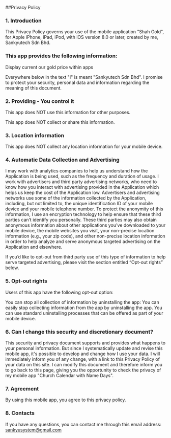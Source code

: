 ##Privacy Policy 


### 1. Introduction


This Privacy Policy governs your use of the mobile application "Shah Gold", for Apple iPhone, iPad, iPod, with iOS version 8.0 or later, created by me, Sankyutech Sdn Bhd.

### This app provides the following information:

Display current our gold price within apps

Everywhere below in the text "I" is meant "Sankyutech Sdn Bhd". I promise to protect your security, personal data and information regarding the meaning of this document.

### 2. Providing - You control it
This app does NOT use this information for other purposes.

This app does NOT collect or share this information.

### 3. Location information
This app does NOT collect any location information for your mobile device.

### 4. Automatic Data Collection and Advertising
I may work with analytics companies to help us understand how the Application is being used, such as the frequency and duration of usage. I work with advertisers and third party advertising networks, who need to know how you interact with advertising provided in the Application which helps us keep the cost of the Application low. Advertisers and advertising networks use some of the information collected by the Application, including, but not limited to, the unique identification ID of your mobile device and your mobile telephone number. To protect the anonymity of this information, I use an encryption technology to help ensure that these third parties can’t identify you personally. These third parties may also obtain anonymous information about other applications you’ve downloaded to your mobile device, the mobile websites you visit, your non-precise location information (e.g., your zip code), and other non-precise location information in order to help analyze and serve anonymous targeted advertising on the Application and elsewhere. 

If you’d like to opt-out from third party use of this type of information to help serve targeted advertising, please visit the section entitled “Opt-out rights” below. 

### 5. Opt-out rights
Users of this app have the following opt-out option:

You can stop all collection of information by uninstalling the app: You can easily stop collecting information from the app by uninstalling the app. You can use standard uninstalling processes that can be offered as part of your mobile device.

### 6. Can I change this security and discretionary document?
This security and privacy document supports and provides what happens to your personal information. But since I systematically update and revise this mobile app, it's possible to develop and change how I use your data. I will immediately inform you of any change, with a link to this Privacy Policy of your data on this site. I can modify this document and therefore inform you to go back to this page, giving you the opportunity to check the privacy of my mobile app "Church Calendar with Name Days".

### 7. Agreement
By using this mobile app, you agree to this privacy policy.

### 8. Contacts
If you have any questions, you can contact me through this email address: sankyusystem@gmail.com
